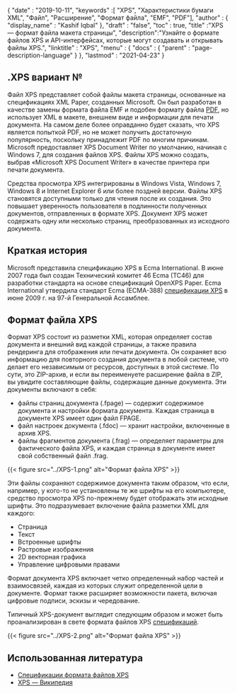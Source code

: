 {
  "date" : "2019-10-11",
  "keywords" :[ "XPS", "Характеристики бумаги XML", "Файл", "Расширение", "Формат файла", "EMF", "PDF"],
  "author" : {
    "display_name" : "Kashif Iqbal"
},
  "draft" : "false",
  "toc" : true,
  "title" :"XPS — формат файла макета страницы",
  "description":"Узнайте о формате файлов XPS и API-интерфейсах, которые могут создавать и открывать файлы XPS.",
  "linktitle" : "XPS",
  "menu" : {
    "docs" : {
      "parent" : "page-description-language"
}
},
  "lastmod" : "2021-04-23"
}

## .XPS вариант № ##

Файл XPS представляет собой файлы макета страницы, основанные на спецификациях XML Paper, созданных Microsoft. Он был разработан в качестве замены формата файла EMF и подобен формату файла [PDF](/ru/pdf/), но использует XML в макете, внешнем виде и информации для печати документа. На самом деле более оправданно будет сказать, что XPS является попыткой PDF, но не может получить достаточную популярность, поскольку принадлежит PDF по многим причинам. Microsoft предоставляет XPS Document Writer по умолчанию, начиная с Windows 7, для создания файлов XPS. Файлы XPS можно создать, выбрав «Microsoft XPS Document Writer» в качестве принтера при печати документа.

Средства просмотра XPS интегрированы в Windows Vista, Windows 7, Windows 8 и Internet Explorer 6 или более поздней версии. Файлы XPS становятся доступными только для чтения после их создания. Это повышает уверенность пользователя в подлинности полученных документов, отправленных в формате XPS. Документ XPS может содержать одну или несколько страниц, преобразованных из исходного документа.

## Краткая история ##

Microsoft представила спецификацию XPS в Ecma International. В июне 2007 года был создан Технический комитет 46 Ecma (TC46) для разработки стандарта на основе спецификаций OpenXPS Paper. Ecma International утвердила стандарт Ecma (ECMA-388) [спецификации XPS](https://www.ecma-international.org/publications-and-standards/standards/ecma-388/) в июне 2009 г. на 97-й Генеральной Ассамблее.

## Формат файла XPS ##

Формат XPS состоит из разметки XML, которая определяет состав документа и внешний вид каждой страницы, а также правила рендеринга для отображения или печати документа. Он сохраняет всю информацию для повторного создания документа в любой системе, что делает его независимым от ресурсов, доступных в этой системе. По сути, это ZIP-архив, и если вы переименуете расширение файла в ZIP, вы увидите составляющие файлы, содержащие данные документа. Эти документы включают в себя:

* файлы страниц документа (.fpage) — содержит содержимое документа и настройки формата документа. Каждая страница в документе XPS имеет один файл FPAGE.
* файл настроек документа (.fdoc) — хранит настройки, включенные в архив XPS.
* файлы фрагментов документа (.frag) — определяет параметры для фактического файла XPS, и каждая страница в документе имеет свой собственный файл .frag.

{{< figure src="../XPS-1.png" alt="Формат файла XPS" >}}

Эти файлы сохраняют содержимое документа таким образом, что если, например, у кого-то не установлены те же шрифты на его компьютере, средство просмотра XPS по-прежнему будет отображать эти исходные шрифты. Это подразумевает включение файла разметки XML для каждого:

* Страница
* Текст
* Встроенные шрифты
* Растровые изображения
* 2D векторная графика
* Управление цифровыми правами

Формат документа XPS включает четко определенный набор частей и взаимосвязей, каждая из которых служит определенной цели в документе. Формат также расширяет возможности пакета, включая цифровые подписи, эскизы и чередование.

Типичный XPS-документ выглядит следующим образом и может быть проанализирован в свете формата файлов XPS [спецификаций](https://www.ecma-international.org/activities/XML%20Paper%20Specification/XPS%20Standard.pdf).

{{< figure src="../XPS-2.png" alt="Формат файла XPS" >}}


## Использованная литература ##

* [Спецификации формата файлов XPS](https://www.ecma-international.org/publications-and-standards/standards/ecma-388/)
* [XPS — Википедия](https://en.wikipedia.org/wiki/Open_XML_Paper_Specification#Viewing_and_creating_XPS_documents)

